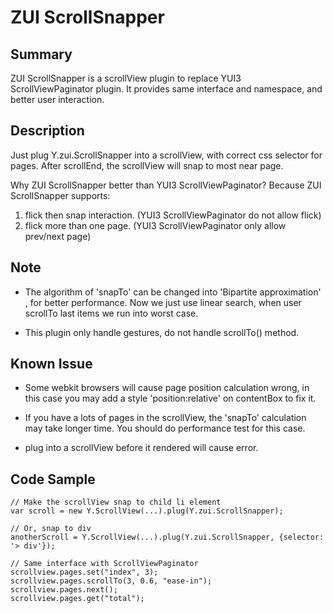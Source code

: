 ZUI ScrollSnapper
=================

Summary
-------

ZUI ScrollSnapper is a scrollView plugin to replace YUI3 ScrollViewPaginator plugin.
It provides same interface and namespace, and better user interaction.

Description
-----------

Just plug Y.zui.ScrollSnapper into a scrollView, with correct css selector for pages.
After scrollEnd, the scrollView will snap to most near page.

Why ZUI ScrollSnapper better than YUI3 ScrollViewPaginator? Because ZUI ScrollSnapper
supports:

 1. flick then snap interaction. (YUI3 ScrollViewPaginator do not allow flick)
 2. flick more than one page. (YUI3 ScrollViewPaginator only allow prev/next page)

Note
----

*   The algorithm of 'snapTo' can be changed into 'Bipartite approximation' , for 
    better performance. Now we just use linear search, when user scrollTo last
    items we run into worst case.

*   This plugin only handle gestures, do not handle scrollTo() method.

Known Issue
-----------

*   Some webkit browsers will cause page position calculation wrong, in this case you
    may add a style 'position:relative' on contentBox to fix it.

*   If you have a lots of pages in the scrollView, the 'snapTo' calculation may take
    longer time. You should do performance test for this case.

*   plug into a scrollView before it rendered will cause error.

Code Sample
-----------


    // Make the scrollView snap to child li element
    var scroll = new Y.ScrollView(...).plug(Y.zui.ScrollSnapper);

    // Or, snap to div
    anotherScroll = Y.ScrollView(...).plug(Y.zui.ScrollSnapper, {selector: '> div'});

    // Same interface with ScrollViewPaginator
    scrollview.pages.set("index", 3);
    scrollview.pages.scrollTo(3, 0.6, "ease-in");
    scrollview.pages.next();
    scrollview.pages.get("total");
